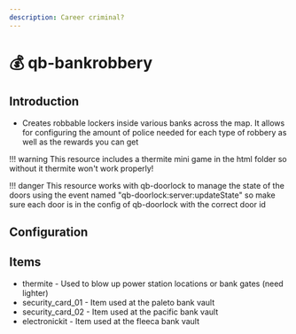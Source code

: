 ```yaml
---
description: Career criminal?
---
```


# 💰 qb-bankrobbery

## Introduction

* Creates robbable lockers inside various banks across the map. It allows for configuring the amount of police needed for each type of robbery as well as the rewards you can get

!!! warning
    This resource includes a thermite mini game in the html folder so without it thermite won't work properly!


!!! danger
    This resource works with qb-doorlock to manage the state of the doors using the event named "qb-doorlock:server:updateState" so make sure each door is in the config of qb-doorlock with the correct door id


## Configuration



## Items

* thermite - Used to blow up power station locations or bank gates (need lighter)
* security\_card\_01 - Item used at the paleto bank vault
* security\_card\_02 - Item used at the pacific bank vault
* electronickit - Item used at the fleeca bank vault
